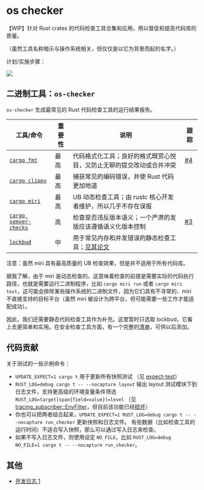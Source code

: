 # os checker

【WIP】针对 Rust crates 的代码检查工具合集和应用，用以督促和提高代码库的质量。

（虽然工具名称暗示与操作系统相关，但仅仅是以它为背景而起的名字。）

计划/实施步骤：

![](https://github.com/user-attachments/assets/b0a02af6-e602-4fc2-9cdf-37c7ec01c41b)

## 二进制工具：`os-checker`

`os-checker` 生成最常见的 Rust 代码检查工具的运行结果报告。

| 工具/命令                                    | 重要性 | 说明                                                                 | 跟踪 |
|----------------------------------------------|--------|----------------------------------------------------------------------|------|
| [`cargo fmt`][fmt]                           | 最高   | 代码格式化工具；良好的格式既赏心悦目，又防止无聊的提交改动或合并冲突 | [#4] |
| [`cargo clippy`][clippy]                     | 最高   | 捕获常见的编码错误，并使 Rust 代码更加地道                           |      |
| [`cargo miri`][miri]                         | 最高   | UB 动态检查工具；由 rustc 核心开发者维护，所以几乎不存在误报         |      |
| [`cargo semver-checks`][cargo-semver-checks] | 高     | 检查是否违反版本语义；一个严肃的发版应该遵循语义化版本控制           | [#3] |
| [`lockbud`][lockbud]                         | 中     | 用于常见内存和并发错误的静态检查工具；[见其论文][tse]                |      |

[#3]: https://github.com/os-checker/os-checker/issues/3
[#4]: https://github.com/os-checker/os-checker/issues/4

注意：虽然 miri 具有最高质量的 UB 检查效果，但是并不适用于所有代码库。

据我了解，由于 miri 是动态检查的，这意味着检查的前提是需要实际的代码执行路径，也就是需要运行二进制程序，比如 
`cargo miri run` 或者 `cargo miri test`，这可能会排除某些操作系统的二进制文件，因为它们具有不寻常的、miri
不直接支持的目标平台（虽然 miri 被设计为跨平台，但可能需要一些工作才能适配成功）。

因此，我们还需要静态代码检查工具作为补充。这里暂时只选取 lockbud，它看上去更简单和实用。在安全检查工具方面，有一个完整的[清单][checker-list]，可供以后添加。

[fmt]: https://github.com/rust-lang/rustfmt
[clippy]: https://github.com/rust-lang/rust-clippy
[miri]: https://github.com/rust-lang/miri
[lockbud]: https://github.com/BurtonQin/lockbud
[tse]: https://burtonqin.github.io/publication/2020-03-11-rustdetector-tse-8
[cargo-semver-checks]: https://github.com/obi1kenobi/cargo-semver-checks
[checker-list]: https://burtonqin.github.io/posts/2024/07/rustcheckers/

## 代码贡献

关于测试的一些示例命令：

* `UPDATE_EXPECT=1 cargo t` 用于更新所有快照测试 （见 [expect-test]）
* `RUST_LOG=debug cargo t -- --nocapture layout` 输出 layout 测试模块下到日志文件，支持更高级的环境变量条件筛选
  `RUST_LOG=target[span{field=value}]=level` （见 [tracing_subscriber::EnvFilter]，但目前该功能已经[损坏][EnvFilter]）
* 你也可以把两者结合起来，`UPDATE_EXPECT=1 RUST_LOG=debug cargo t -- --nocapture run_checker` 更新快照和日志文件。
  有些数据（比如检查工具的运行时间）不适合写入快照，那么可以通过写入日志来检查。
* 如果不写入日志文件，则使用设定 `NO_FILE`，比如 `RUST_LOG=debug NO_FILE=1 cargo t -- --nocapture run_checker`。

[EnvFilter]: https://users.rust-lang.org/t/tracing-subscribers-envfilter-syntax-is-confusing/114821/2

[expect-test]: https://docs.rs/expect-test
[tracing_subscriber::EnvFilter]: https://docs.rs/tracing-subscriber/0.3.18/tracing_subscriber/filter/struct.EnvFilter.html

## 其他

* [开发日志 1](https://docs.qq.com/slide/DTG5RWlpaU1JibmZk)
